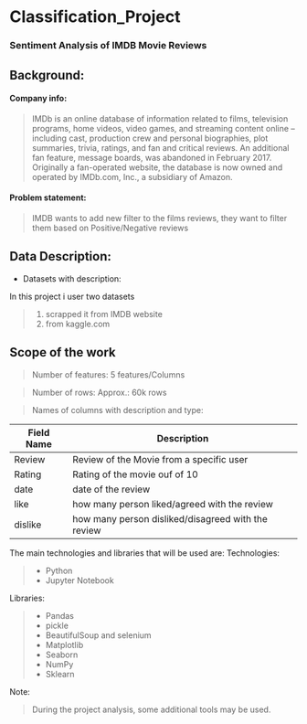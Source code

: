 # Classification_Project


### Sentiment Analysis of IMDB Movie Reviews


## Background:
#### Company info:
> IMDb is an online database of information related to films, television programs, home videos, video games, and streaming content online – including cast, production crew and personal biographies, plot summaries, trivia, ratings, and fan and critical reviews. An additional fan feature, message boards, was abandoned in February 2017. Originally a fan-operated website, the database is now owned and operated by IMDb.com, Inc., a subsidiary of Amazon.

#### Problem statement:
> IMDB wants to add new filter to the films reviews, they want to filter them based on Positive/Negative reviews


## Data Description:
* Datasets with description: </br>

In this project i user two datasets 
> 1) scrapped it from IMDB website
> 2) from kaggle.com


## Scope of the work

> Number of features:  5 features/Columns

> Number of rows: Approx.: 60k rows

> Names of columns with description and type:

| Field Name | Description                                                                      |
|-------------|---------------------------------------------------------------------------------|
| Review|      Review of the Movie from a specific user                                              |
| Rating      | Rating of the movie ouf of 10                                   |                                 |
| date        | date of the review                                            |
| like        | how many person liked/agreed with the review                                                             |
| dislike     | how many person disliked/disagreed with the review                                          |





The main technologies and libraries that will be used are:
Technologies:
> - Python
> - Jupyter Notebook


Libraries:
> - Pandas
> - pickle
> - BeautifulSoup and selenium
> - Matplotlib
> - Seaborn
> - NumPy
> - Sklearn

Note:
> During the project analysis, some additional tools may be used.

